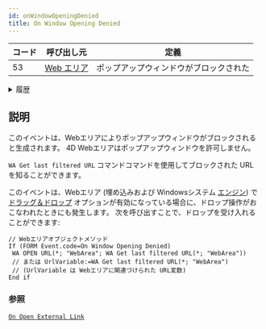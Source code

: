 ```yaml
---
id: onWindowOpeningDenied
title: On Window Opening Denied
---
```


| コード | 呼び出し元                                         | 定義                  |
| --- | --------------------------------------------- | ------------------- |
| 53  | [Web エリア](../FormObjects/webArea_overview.md) | ポップアップウィンドウがブロックされた |

<details><summary>履歴</summary>

| リリース  | 内容         |
| ----- | ---------- |
| 19 R5 | ドロップ時にトリガー |

</details>

## 説明

このイベントは、Webエリアによりポップアップウィンドウがブロックされると生成されます。 4D Webエリアはポップアップウィンドウを許可しません。

`WA Get last filtered URL` コマンドコマンドを使用してブロックされた URL を知ることができます。

このイベントは、Webエリア (埋め込みおよび Windowsシステム [エンジン](../FormObjects/properties_WebArea.md#埋め込みwebレンダリングエンジンを使用)) で [ドラッグ＆ドロップ](../FormObjects/webArea_overview.md#ユーザーインターフェース) オプションが有効になっている場合に、ドロップ操作がおこなわれたときにも発生します。 次を呼び出すことで、ドロップを受け入れることができます:

```4d
// Webエリアオブジェクトメソッド
If (FORM Event.code=On Window Opening Denied)
 WA OPEN URL(*; "WebArea"; WA Get last filtered URL(*; "WebArea"))  
 // または UrlVariable:=WA Get last filtered URL(*; "WebArea")  
 // (UrlVariable は Webエリアに関連づけられた URL変数)
End if 
```

### 参照

[`On Open External Link`](onOpenExternalLink.md)